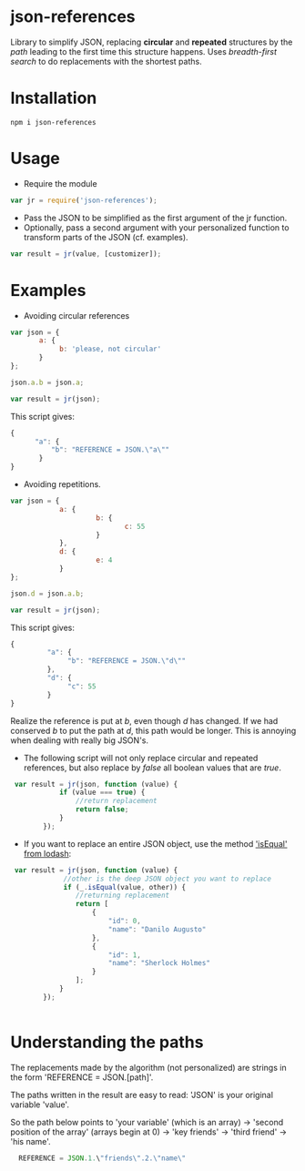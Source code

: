 # json-references

Library to simplify JSON, replacing **circular** and **repeated** structures by the *path* leading to the first time this structure happens. Uses *breadth-first search* to do replacements with the shortest paths.


# Installation

```
npm i json-references
```

# Usage 

- Require the module

```javascript
var jr = require('json-references');
```

- Pass the JSON to be simplified as the first argument of the jr function.
- Optionally, pass a second argument with your personalized function to transform parts of the JSON (cf. examples).

```javascript
var result = jr(value, [customizer]);
```


# Examples

- Avoiding circular references

```javascript
var json = {
       a: {
            b: 'please, not circular'
       }
};

json.a.b = json.a;

var result = jr(json);      
```

This script gives:

```javascript
{
      "a": {
          "b": "REFERENCE = JSON.\"a\""
       }
}  
```


- Avoiding repetitions.

```javascript
var json = {
            a: {
                     b: {
                            c: 55
                     }
            },
            d: {
                     e: 4
            }
};

json.d = json.a.b;

var result = jr(json);
```

This script gives:

```javascript
{
         "a": {
              "b": "REFERENCE = JSON.\"d\""
         },
         "d": {
              "c": 55
         }
}
```

Realize the reference is put at *b*, even though *d* has changed. If we had conserved *b* to put the path at *d*, this path would be longer. This is annoying when dealing with really big JSON's.

- The following script will not only replace circular and repeated references, but also replace by *false* all boolean values that are *true*.

```javascript
 var result = jr(json, function (value) {
            if (value === true) {
                //return replacement
                return false; 
            }
        });
```

- If you want to replace an entire JSON object, use the method ['isEqual' from lodash](https://lodash.com/docs#isEqual):

```javascript
 var result = jr(json, function (value) {
             //other is the deep JSON object you want to replace
             if (_.isEqual(value, other)) {
                //returning replacement
                return [
                    {
                        "id": 0,
                        "name": "Danilo Augusto"
                    },
                    {
                        "id": 1,
                        "name": "Sherlock Holmes"
                    }
                ];
            }
        });
        
```


# Understanding the paths

The replacements made by the algorithm (not personalized) are strings in the form 'REFERENCE = JSON.[path]'.

The paths written in the result are easy to read: 'JSON' is your original variable 'value'. 

So the path below points to 'your variable' (which is an array) → 'second position of the array' (arrays begin at 0) → 'key friends' → 'third friend' → 'his name'.

```javascript
  REFERENCE = JSON.1.\"friends\".2.\"name\"
```


